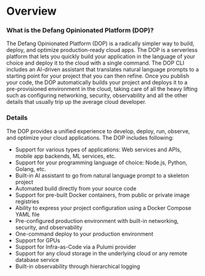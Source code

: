 # Overview

### **What is the Defang Opinionated Platform (DOP)?**

The Defang Opinionated Platform (DOP) is a radically simpler way to build, deploy, and optimize production-ready cloud apps. The DOP is a serverless platform that lets you quickly build your application in the language of your choice and deploy it to the cloud with a single command. The DOP CLI includes an AI-driven assistant that translates natural language prompts to a starting point for your project that you can then refine. Once you publish your code, the DOP automatically builds your project and deploys it to a pre-provisioned environment in the cloud, taking care of all the heavy lifting such as configuring networking, security, observability and all the other details that usually trip up the average cloud developer. 

### **Details** 

The DOP provides a unified experience to develop, deploy, run, observe, and optimize your cloud applications. The DOP includes following:

- Support for various types of applications: Web services and APIs, mobile app backends, ML services, etc.
- Support for your programming language of choice: Node.js, Python, Golang, etc.
- Built-in AI assistant to go from natural language prompt to a skeleton project
- Automated build directly from your source code
- Support for pre-built Docker containers, from public or private image registries
- Ability to express your project configuration using a Docker Compose YAML file
- Pre-configured production environment with built-in networking, security, and observability
- One-command deploy to your production environment
- Support for GPUs
- Support for Infra-as-Code via a Pulumi provider
- Support for any cloud storage in the underlying cloud or any remote database service
- Built-in observability through hierarchical logging

